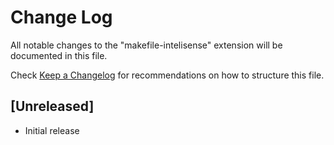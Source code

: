# Change Log

All notable changes to the "makefile-intelisense" extension will be documented in this file.

Check [Keep a Changelog](http://keepachangelog.com/) for recommendations on how to structure this file.

## [Unreleased]

- Initial release